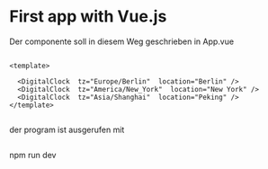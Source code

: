 # First app with Vue.js


Der componente soll in diesem Weg geschrieben in App.vue 
````
````
````
<template>
 
  <DigitalClock  tz="Europe/Berlin"  location="Berlin" />
  <DigitalClock  tz="America/New_York"  location="New York" />
  <DigitalClock  tz="Asia/Shanghai"  location="Peking" />
</template>

````
````
````

der program ist ausgerufen mit 
````
````
npm run dev
````
````
